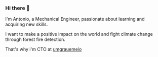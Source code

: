 ### Hi there 👋

I'm Antonio, a Mechanical Engineer, passionate about learning and acquiring new skills.

I want to make a positive impact on the world and fight climate change through forest fire detection.

That's why i'm CTO at [umgrauemeio](https://umgrauemeio.com/)
